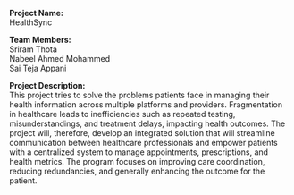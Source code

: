 **Project Name:** </br>HealthSync

**Team Members:**</br>
Sriram Thota</br>
Nabeel Ahmed Mohammed</br>
Sai Teja Appani</br>

**Project Description:**</br>
This project tries to solve the problems patients face in managing their health information across multiple platforms and providers. Fragmentation in healthcare leads to inefficiencies such as repeated testing, misunderstandings, and treatment delays, impacting health outcomes. The project will, therefore, develop an integrated solution that will streamline communication between healthcare professionals and empower patients with a centralized system to manage appointments, prescriptions, and health metrics. The program focuses on improving care coordination, reducing redundancies, and generally enhancing the outcome for the patient.
